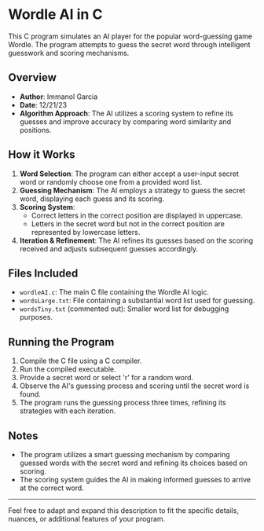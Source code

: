 # Wordle AI in C

This C program simulates an AI player for the popular word-guessing game Wordle. The program attempts to guess the secret word through intelligent guesswork and scoring mechanisms.

## Overview

- **Author**: Immanol Garcia
- **Date**: 12/21/23
- **Algorithm Approach**: The AI utilizes a scoring system to refine its guesses and improve accuracy by comparing word similarity and positions.

## How it Works

1. **Word Selection**: The program can either accept a user-input secret word or randomly choose one from a provided word list.
2. **Guessing Mechanism**: The AI employs a strategy to guess the secret word, displaying each guess and its scoring.
3. **Scoring System**:
   - Correct letters in the correct position are displayed in uppercase.
   - Letters in the secret word but not in the correct position are represented by lowercase letters.
4. **Iteration & Refinement**: The AI refines its guesses based on the scoring received and adjusts subsequent guesses accordingly.

## Files Included

- `wordleAI.c`: The main C file containing the Wordle AI logic.
- `wordsLarge.txt`: File containing a substantial word list used for guessing.
- `wordsTiny.txt` (commented out): Smaller word list for debugging purposes.

## Running the Program

1. Compile the C file using a C compiler.
2. Run the compiled executable.
3. Provide a secret word or select 'r' for a random word.
4. Observe the AI's guessing process and scoring until the secret word is found.
5. The program runs the guessing process three times, refining its strategies with each iteration.

## Notes

- The program utilizes a smart guessing mechanism by comparing guessed words with the secret word and refining its choices based on scoring.
- The scoring system guides the AI in making informed guesses to arrive at the correct word.

---

Feel free to adapt and expand this description to fit the specific details, nuances, or additional features of your program.

